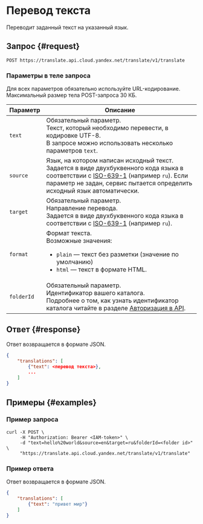 # Перевод текста

Переводит заданный текст на указанный язык.

## Запрос {#request}

```
POST https://translate.api.cloud.yandex.net/translate/v1/translate
```

### Параметры в теле запроса

Для всех параметров обязательно используйте URL-кодирование. Максимальный размер тела POST-запроса 30 КБ.


Параметр | Описание
----- | -----
`text` | Обязательный параметр.<br/>Текст, который необходимо перевести, в кодировке UTF-8.<br/>В запросе можно использовать несколько параметров `text`.
`source` | Язык, на котором написан исходный текст.<br/>Задается в виде двухбуквенного кода языка в соответствии с [ISO-639-1](https://en.wikipedia.org/wiki/ISO_639-1) (например `ru`). Если параметр не задан, сервис пытается определить исходный язык автоматически. 
`target` | Обязательный параметр.<br/>Направление перевода.<br/>Задается в виде двухбуквенного кода языка в соответствии с [ISO-639-1](https://en.wikipedia.org/wiki/ISO_639-1) (например `ru`).
`format` | Формат текста.<br/>Возможные значения:<br/><ul><li>`plain` — текст без разметки (значение по умолчанию)</li><li>`html` — текст в формате HTML.</li></ul>
`folderId` | Обязательный параметр.<br/>Идентификатор вашего каталога.<br/>Подробнее о том, как узнать идентификатор каталога читайте в разделе [Авторизация в API](../concepts/auth.md).



## Ответ {#response}

Ответ возвращается в формате JSON.

```json
{
    "translations": [
        {"text": <перевод текста>},
        ...
    ]
}
```


## Примеры {#examples}

### Пример запроса

```no-highlight
curl -X POST \
     -H "Authorization: Bearer <IAM-token>" \
     -d "text=hello%20world&source=en&target=ru&folderId=<folder id>" \
     "https://translate.api.cloud.yandex.net/translate/v1/translate"
```

### Пример ответа

Ответ возвращается в формате JSON.

```json
{
    "translations": [
        {"text": "привет мир"}
    ]
}
```

